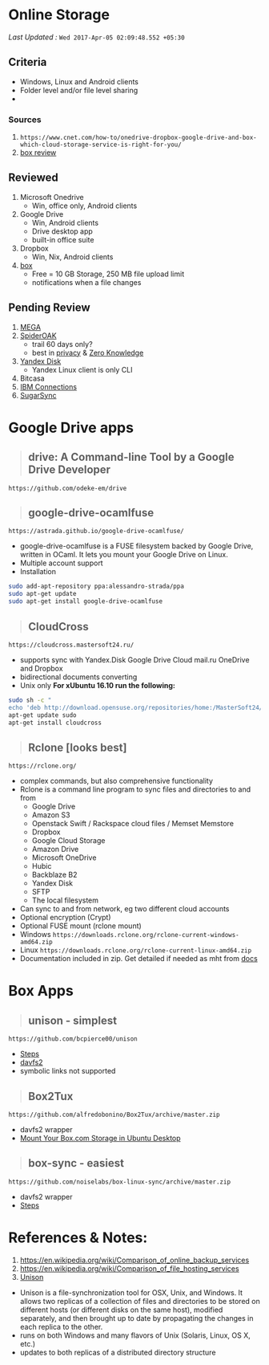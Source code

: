 # Online Storage
*Last Updated :* `Wed 2017-Apr-05 02:09:48.552 +05:30
`

## Criteria
- Windows, Linux and Android clients
- Folder level and/or file level sharing
-


### Sources
1.	`https://www.cnet.com/how-to/onedrive-dropbox-google-drive-and-box-which-cloud-storage-service-is-right-for-you/`
2. [box review](http://reviews.cnet.com/software/box-ios/4505-3513_7-35834897.html)

## Reviewed
1. Microsoft Onedrive
	- Win, office only, Android clients
2. Google Drive
	- Win, Android clients
	- Drive desktop app
	- built-in office suite
3. Dropbox
	- Win, Nix, Android clients
4. [box](https://www.box.com/home)
	- Free = 10 GB Storage, 250 MB file upload limit
	- notifications when a file changes
## Pending Review
1. [MEGA](http://www.mega.nz/)
2. [SpiderOAK](https://en.wikipedia.org/wiki/SpiderOak)
	- trail 60 days only?
	- best in [privacy](http://www.linuxandubuntu.com/home/encryptr-zero-knowledge-system-based-password-manager-for-linux) & [Zero Knowledge](http://zeroknowledgeprivacy.org/)
3. [Yandex Disk](https://en.wikipedia.org/wiki/Yandex_Disk)
	- Yandex Linux client is only CLI
4. Bitcasa
5. [IBM Connections](https://en.wikipedia.org/wiki/IBM_Connections#Files)
6. [SugarSync](https://en.wikipedia.org/wiki/SugarSync)

# Google Drive apps

>## drive: A Command-line Tool by a Google Drive Developer
	https://github.com/odeke-em/drive

>##	google-drive-ocamlfuse
	https://astrada.github.io/google-drive-ocamlfuse/
- google-drive-ocamlfuse is a FUSE filesystem backed by Google Drive, written in OCaml. It lets you mount your Google Drive on Linux.
- Multiple account support
- Installation
``` bash
sudo add-apt-repository ppa:alessandro-strada/ppa
sudo apt-get update
sudo apt-get install google-drive-ocamlfuse
```

>## CloudCross
	https://cloudcross.mastersoft24.ru/
- supports sync with Yandex.Disk Google Drive Cloud mail.ru OneDrive and Dropbox
- bidirectional documents converting
- Unix only
**For xUbuntu 16.10 run the following:**
```bash
sudo sh -c "
echo 'deb http://download.opensuse.org/repositories/home:/MasterSoft24/xUbuntu_16.10/ /' > /etc/apt/sources.list.d/cloudcross.list" sudo 
apt-get update sudo 
apt-get install cloudcross
```
>## Rclone [looks best]
	https://rclone.org/
- complex commands, but also comprehensive functionality
- Rclone is a command line program to sync files and directories to and from
	-	Google Drive
	-	Amazon S3
	-	Openstack Swift / Rackspace cloud files / Memset Memstore
	-	Dropbox
	-	Google Cloud Storage
	-	Amazon Drive
	-	Microsoft OneDrive
	-	Hubic
	-	Backblaze B2
	-	Yandex Disk
	-	SFTP
	-	The local filesystem
-	Can sync to and from network, eg two different cloud accounts
-	Optional encryption (Crypt)
-	Optional FUSE mount (rclone mount)
- Windows `https://downloads.rclone.org/rclone-current-windows-amd64.zip`
- Linux `https://downloads.rclone.org/rclone-current-linux-amd64.zip`
- Documentation included in zip. Get detailed if needed as mht from [docs](https://rclone.org/docs/)

# Box Apps
>## unison - simplest
	https://github.com/bcpierce00/unison
- [Steps](http://www.math.cmu.edu/~gautam/sj/blog/20150807-box-webdav.html)
- [davfs2](http://savannah.nongnu.org/projects/davfs2)
- symbolic links not supported

>## Box2Tux
	https://github.com/alfredobonino/Box2Tux/archive/master.zip
- davfs2 wrapper
- [Mount Your Box.com Storage in Ubuntu Desktop](http://ubuntuhandbook.org/index.php/2014/08/map-box-com-storage-ubuntu-desktop/)

>## box-sync - easiest
	https://github.com/noiselabs/box-linux-sync/archive/master.zip
- davfs2 wrapper
- [Steps](http://tutorialforlinux.com/2016/02/13/how-to-install-box-com-sync-client-on-ubuntu-16-04-xenial-lts-step-by-step-easy-guide/)


# References & Notes:
1. https://en.wikipedia.org/wiki/Comparison_of_online_backup_services
2. https://en.wikipedia.org/wiki/Comparison_of_file_hosting_services
3. [Unison](http://www.cis.upenn.edu/~bcpierce/unison/)
- Unison is a file-synchronization tool for OSX, Unix, and Windows. It allows two replicas of a collection of files and directories to be stored on different hosts (or different disks on the same host), modified separately, and then brought up to date by propagating the changes in each replica to the other.
- runs on both Windows and many flavors of Unix (Solaris, Linux, OS X, etc.)
- updates to both replicas of a distributed directory structure
